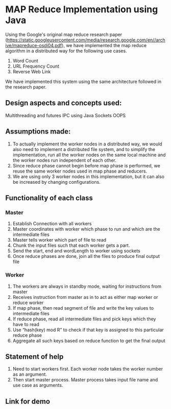 # MAP Reduce Implementation using Java

Using the Google's original map reduce research paper (https://static.googleusercontent.com/media/research.google.com/en//archive/mapreduce-osdi04.pdf),
we have implemented the map reduce algorithm in a distributed way for the following use cases.
1) Word Count
2) URL Frequency Count
3) Reverse Web Link

We have implemented this system using the same architecture followed in the research paper.

## Design aspects and concepts used:
Multithreading and futures
IPC using Java Sockets
OOPS

## Assumptions made:
1) To actually implement the worker nodes in a distributed way, we would also need to implement a 
distributed file system, and to simplify the implementation, run all the worker nodes on the same 
local machine and the worker nodes run independent of each other.
2) Since reduce phase cannot begin before map phase is performed, we reuse the same worker nodes
used in map phase and reducers.
3) We are using only 3 worker nodes in this implementation, but it can also be
increased by changing configurations.

## Functionality of each class
### Master
1) Establish Connection with all workers
2) Master coordinates with worker which phase to run and which are the intermediate files
3) Master tells worker which part of file to read
4) Chunk the input files such that each worker gets a part.
5) Send the start, end and wordLength to worker using sockets
6) Once reduce phases are done, join all the files to produce final output file

### Worker
1) The workers are always in standby mode, waiting for instructions from master
2) Receives instruction from master as in to act as either map worker or reduce worker
3) If map phase, then read segment of file and write the key values to intermediate files
4) If reduce phase, read all intermediate files and pick keys which they have to read
5) Use “hash(key) mod R” to check if that key is assigned to this particular reduce phase
6) Aggregate all such keys based on reduce function to get the final output

## Statement of help
1) Need to start workers first. Each worker node takes the worker number as an argument.
2) Then start master process. Master process takes input file name and use case as arguments.

## Link for demo